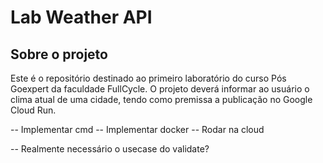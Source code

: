 # Lab Weather API


## Sobre o projeto

  
Este é o repositório destinado ao primeiro laboratório do curso Pós Goexpert da faculdade FullCycle.
O projeto deverá informar ao usuário o clima atual de uma cidade, tendo como premissa a publicação no Google Cloud Run.



-- Implementar cmd
-- Implementar docker
-- Rodar na cloud


-- Realmente necessário o usecase do validate?